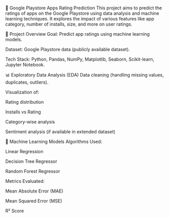 📱 Google Playstore Apps Rating Prediction
This project aims to predict the ratings of apps on the Google Playstore using data analysis and machine learning techniques. It explores the impact of various features like app category, number of installs, size, and more on user ratings.

🚀 Project Overview
Goal: Predict app ratings using machine learning models.

Dataset: Google Playstore data (publicly available dataset).

Tech Stack: Python, Pandas, NumPy, Matplotlib, Seaborn, Scikit-learn, Jupyter Notebook.

📊 Exploratory Data Analysis (EDA)
Data cleaning (handling missing values, duplicates, outliers).

Visualization of:

Rating distribution

Installs vs Rating

Category-wise analysis

Sentiment analysis (if available in extended dataset)

🧠 Machine Learning Models
Algorithms Used:

Linear Regression

Decision Tree Regressor

Random Forest Regressor

Metrics Evaluated:

Mean Absolute Error (MAE)

Mean Squared Error (MSE)

R² Score
